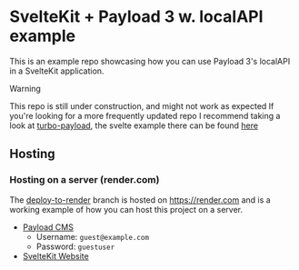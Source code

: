 # SvelteKit + Payload 3 w. localAPI example

This is an example repo showcasing how you can use Payload 3's localAPI in a SvelteKit application.

> [!WARNING]
> This repo is still under construction, and might not work as expected
> If you're looking for a more frequently updated repo I recommend taking a look at [turbo-payload](https://github.com/fusionary/turbo-payload), the svelte example there can be found [here](https://github.com/fusionary/turbo-payload/tree/main/apps/svelte)
> 

## Hosting

### Hosting on a server (render.com)

The [deploy-to-render](https://github.com/Snailedlt/svelte-payload-example/tree/deploy-to-render) branch is hosted on <https://render.com> and is a working example of how you can host this project on a server.

- [Payload CMS](https://svelte-payload-example.onrender.com/admin)
  - Username: `guest@example.com`
  - Password: `guestuser`
- [SvelteKit Website](https://svelte-payload-example-web.onrender.com/)

<!-- ### Hosting serverless on vercel

- [Payload CMS](https://svelte-payload-example.vercel.app/admin/login)
- [SvelteKit Website](https://svelte-payload-example-frontend.vercel.app/) -->
